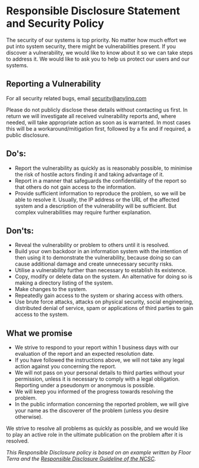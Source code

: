 # Responsible Disclosure Statement and Security Policy

The security of our systems is top priority. No matter how much effort we put into system security, there might be vulnerabilities present. 
If you discover a vulnerability, we would like to know about it so we can take steps to address it. 
We would like to ask you to help us protect our users and our systems.

## Reporting a Vulnerability

For all security related bugs, email security@anylinq.com

Please do not publicly disclose these details without contacting us first. In return we will investigate all received vulnerability reports and, where needed, will take appropriate action as soon as is warranted. 
In most cases this will be a workaround/mitigation first, followed by a fix and if required, a public disclosure.

## Do's:

- Report the vulnerability as quickly as is reasonably possible, to minimise the risk of hostile actors finding it and taking advantage of it.
- Report in a manner that safeguards the confidentiality of the report so that others do not gain access to the information.
- Provide sufficient information to reproduce the problem, so we will be able to resolve it. Usually, the IP address or the URL of the affected system and a description of the vulnerability will be sufficient. But complex vulnerabilities may require further explanation.

## Don'ts:

- Reveal the vulnerability or problem to others until it is resolved.
- Build your own backdoor in an information system with the intention of then using it to demonstrate the vulnerability, because doing so can cause additional damage and create unnecessary security risks.
- Utilise a vulnerability further than necessary to establish its existence.
- Copy, modify or delete data on the system. An alternative for doing so is making a directory listing of the system.
- Make changes to the system.
- Repeatedly gain access to the system or sharing access with others.
- Use brute force attacks, attacks on physical security, social engineering, distributed denial of service, spam or applications of third parties to gain access to the system.

## What we promise

- We strive to respond to your report within 1 business days with our evaluation of the report and an expected resolution date.
- If you have followed the instructions above, we will not take any legal action against you concerning the report.
- We will not pass on your personal details to third parties without your permission, unless it is necessary to comply with a legal obligation. Reporting under a pseudonym or anonymous is possible.
- We will keep you informed of the progress towards resolving the problem.
- In the public information concerning the reported problem, we will give your name as the discoverer of the problem (unless you desire otherwise).

We strive to resolve all problems as quickly as possible, and we would like to play an active role in the ultimate publication on the problem after it is resolved.

*This Responsible Disclosure policy is based on an example written by Floor Terra and the [Responsible Disclosure Guideline of the NCSC](https://english.ncsc.nl/publications/publications/2019/juni/01/coordinated-vulnerability-disclosure-the-guideline).*

